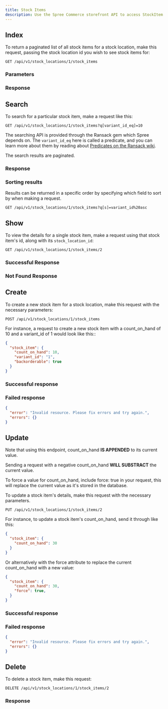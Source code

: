 ```yaml
---
title: Stock Items
description: Use the Spree Commerce storefront API to access StockItem data.
---
```


## Index

<alert type="admin_only" kind="danger"></alert>

To return a paginated list of all stock items for a stock location, make this request, passing the stock location id you wish to see stock items for:

```text
GET /api/v1/stock_locations/1/stock_items
```

### Parameters

<params params='[
  {
    "name": "page",
    "description": "The page number of stock items to display."
  }, {
    "name": "per_page",
    "description": "The number of stock items to return per page"
  }
]'></params>

### Response

<status code="200"></status>
<json sample="stock_items"></json>

## Search

<alert type="admin_only" kind="danger"></alert>

To search for a particular stock item, make a request like this:

```text
GET /api/v1/stock_locations/1/stock_items?q[variant_id_eq]=10
```

The searching API is provided through the Ransack gem which Spree depends on. The `variant_id_eq` here is called a predicate, and you can learn more about them by reading about [Predicates on the Ransack wiki](https://github.com/ernie/ransack/wiki/Basic-Searching).

The search results are paginated.

### Response

<status code="200"></status>
<json sample="stock_items"></json>

### Sorting results

Results can be returned in a specific order by specifying which field to sort by when making a request.

```text
GET /api/v1/stock_locations/1/stock_items?q[s]=variant_id%20asc
```

## Show

<alert type="admin_only" kind="danger"></alert>

To view the details for a single stock item, make a request using that stock item's id, along with its `stock_location_id`:

```text
GET /api/v1/stock_locations/1/stock_items/2
```

### Successful Response

<status code="200"></status>
<json sample="stock_item"></json>

### Not Found Response

<alert type="not_found"></alert>

## Create

<alert type="admin_only" kind="danger"></alert>

To create a new stock item for a stock location, make this request with the necessary parameters:

```text
POST /api/v1/stock_locations/1/stock_items
```

For instance, a request to create a new stock item with a count_on_hand of 10 and a variant_id of 1 would look like this::

```json
{
  "stock_item": {
    "count_on_hand": 10,
    "variant_id": "1",
    "backorderable": true
  }
}
```

### Successful response

<status code="201"></status>
<json sample="stock_item"></json>

### Failed response

<status code="422"></status>
```json
{
  "error": "Invalid resource. Please fix errors and try again.",
  "errors": {}
}
```

## Update

<alert type="admin_only" kind="danger"></alert>

Note that using this endpoint, count_on_hand <strong>IS APPENDED</strong> to its current value.

Sending a request with a negative count_on_hand <strong>WILL SUBSTRACT</strong> the current value.

To force a value for count_on_hand, include force: true in your request, this will replace the current
value as it's stored in the database.

To update a stock item's details, make this request with the necessary parameters.

```text
PUT /api/v1/stock_locations/1/stock_items/2
```

For instance, to update a stock item's count_on_hand, send it through like this:

```json
{
  "stock_item": {
    "count_on_hand": 30
  }
}
```

Or alternatively with the force attribute to replace the current count_on_hand with a new value:

```json
{
  "stock_item": {
    "count_on_hand": 30,
    "force": true,
  }
}
```

### Successful response

<status code="201"></status>
<json sample="stock_item" merge='{"count_on_hand": 30}'></json>

### Failed response

<status code="422"></status>
```json
{
  "error": "Invalid resource. Please fix errors and try again.",
  "errors": {}
}
```

## Delete

<alert type="admin_only" kind="danger"></alert>

To delete a stock item, make this request:

```text
DELETE /api/v1/stock_locations/1/stock_items/2
```

### Response

<status code="204"></status>

